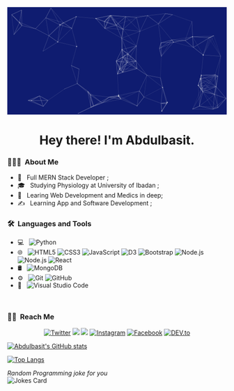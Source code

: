 <img id="image" src="./cool-background.png">
<h1><center> Hey there! I'm Abdulbasit. <center></h1>

<h3> 👨🏻‍💻 &nbsp;About Me </h3>

- 🤔 &nbsp; Full MERN Stack Developer ;
- 🎓 &nbsp; Studying Physiology at University of Ibadan ;
- 🌱 &nbsp; Learing Web Development and Medics in deep;
- ✍️ &nbsp; Learning App and Software Development ;

<h3> 🛠 &nbsp;Languages and Tools</h3>

- 💻 &nbsp;
  ![Python](https://img.shields.io/badge/-Python-333333?style=flat&logo=Python&logoColor=007396)
- 🌐 &nbsp;
  ![HTML5](https://img.shields.io/badge/-HTML5-333333?style=flat&logo=HTML5)
  ![CSS3](https://img.shields.io/badge/-CSS-333333?style=flat&logo=CSS3&logoColor=1572B6)
  ![JavaScript](https://img.shields.io/badge/-JavaScript-333333?style=flat&logo=javascript)
  ![D3](https://img.shields.io/badge/-D3-333333?style=flat&logo=d3-js)
  ![Bootstrap](https://img.shields.io/badge/-Bootstrap-333333?style=flat&logo=bootstrap&logoColor=563D7C)
  ![Node.js](https://img.shields.io/badge/-Node.js-333333?style=flat&logo=node.js)
  ![Node.js](https://img.shields.io/badge/express-js?style=flat&logo=node.js)
  ![React](https://img.shields.io/badge/-React-333333?style=flat&logo=react)
- 🛢 &nbsp;
  ![MongoDB](https://img.shields.io/badge/-MongoDB-333333?style=flat&logo=mongodb)
- ⚙️ &nbsp;
  ![Git](https://img.shields.io/badge/-Git-333333?style=flat&logo=git)
  ![GitHub](https://img.shields.io/badge/-GitHub-333333?style=flat&logo=github)
- 🔧 &nbsp;
  ![Visual Studio Code](https://img.shields.io/badge/-Visual%20Studio%20Code-333333?style=flat&logo=visual-studio-code&logoColor=007ACC)

<br/>

<h3> 🤝🏻 &nbsp;Reach Me </h3>

<p align="center">
<a href="https://www.Twitter.com/Dev__Abdul" target="_blank"><img src="https://img.shields.io/badge/-DevAbdul-blue?style=flat-square&logo=Twitter&logoColor=white" alt="Twitter"></a>
  <a href="https://www.linkedin.com/in/abdulbasit-alabi-4634351ab/" target="_blank"><img src="https://img.shields.io/badge/-Abdulbasit-brightgreen?style=flat-square&logo=Linkedin&logoColor=white"/></a>
  <a href="mailto:abdulbasitdamilola6@gmail.com" target="_blank"><img src="https://img.shields.io/badge/abdulbasitdamilola6@gmail.com-informational?style=flat-square&logo=Gmail&logoColor=white"/></a>
<a href="https://www.instagram.com/abuabdurahmaan/" target="_blank"><img src="https://img.shields.io/badge/-Abdulbasit-red?&style=flat-square&logo=instagram&logoColor=white" alt="Instagram"></a>
<a href="https://www.facebook.com/devabdul1" target="_blank"><img src="https://img.shields.io/badge/-Abuabdurrahman-darkblue?&style=flat-square&logo=facebook&logoColor=white" alt="Facebook"></a>
<a href="https://dev.to/abuabdu46060974" target="_blank"><img src="https://img.shields.io/badge/-Abuabdurrahman Abdulbasit-%230A0A0A.svg?&style=flat-square&logo=DEV.to&logoColor=white" alt="DEV.to"></a>

</p>

[![Abdulbasit's GitHub stats](https://github-readme-stats.vercel.app/api?username=marrwan&count_private=true&show_icons=trus&theme=cobalt)](https://github.com/marrwan/github-readme-stats)

[![Top Langs](https://github-readme-stats.vercel.app/api/top-langs/?username=marrwan)](https://github.com/marrwan/github-readme-stats)


<i>Random Programming joke for you</i><br>
![Jokes Card](https://readme-jokes.vercel.app/api)
